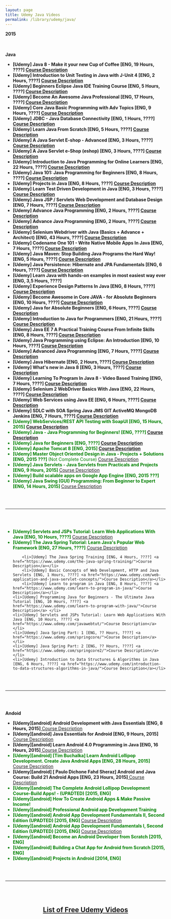 ```yaml
---
layout: page
title: Udemy Java Videos
permalink: /library/udemy/java/
---
```


<strong>2015</strong>

<br/><br/>
<strong>Java</strong>

<ul>
<li><strong>[Udemy] Java 8 - Make it your new Cup of Coffee [ENG, 19 Hours, ????] <a href="https://www.udemy.com/introduction-to-unit-testing-java/">Course Description</a></strong></li>
<li><strong>[Udemy] Introduction to Unit Testing in Java with J-Unit 4 [ENG, 2 Hours, ????] <a href="https://www.udemy.com/introduction-to-unit-testing-java/">Course Description</a></strong></li>
<li><strong>[Udemy] Beginners Eclipse Java IDE Training Course [ENG, 5 Hours, ????] <a href="https://www.udemy.com/beginners-eclipse-java-ide-training-course/">Course Description</a></strong></li>
<li><strong>[Udemy] Become An Awesome Java Professional [ENG, 17 Hours, ????] <a href="https://www.udemy.com/java-programming-wizard/">Course Description</a></strong></li>
<li><strong>[Udemy] Core Java Basic Programming with Adv Topics [ENG, 9 Hours, ????] <a href="https://www.udemy.com/core-java-basic-programming-with-adv-topics/">Course Description</a></strong></li>
<li><strong>[Udemy] JDBC - Java Database Connectivity [ENG, 1 Hours, ????] <a href="https://www.udemy.com/jdbc-java-database-connectivity/">Course Description</a></strong></li>
<li><strong>[Udemy] Learn Java From Scratch [ENG, 5 Hours, ????] <a href="https://www.udemy.com/learnjava/">Course Description</a></strong></li>

<li><strong>[Udemy] A Java Servlet E-shop - Advanced [ENG, 3 Hours, ????] <a href="https://www.udemy.com/a-java-servlet-e-shop-advanced/">Course Description</a></strong></li>

<li><strong>[Udemy] A Java Servlet e-Shop (eshop) [ENG, 3 Hours, ????] <a href="https://www.udemy.com/servlet-eshop/">Course Description</a></strong></li>
<li><strong>[Udemy] Introduction to Java Programming for Online Learners [ENG, 22 Hours, ????] <a href="https://www.udemy.com/learning-to-program-in-java-a-supplement-for-online-academic-learners/">Course Description</a></strong></li>
<li><strong>[Udemy] Java 101: Java Programming for Beginners [ENG, 8 Hours, ????] <a href="https://www.udemy.com/java-programming-for-beginners/">Course Description</a></strong></li>
<li><strong>[Udemy] Projects in Java [ENG, 8 Hours, ????] <a href="https://www.udemy.com/learn-java-by-building-projects/">Course Description</a></strong></li>
<li><strong>[Udemy] Learn Test Driven Development in Java [ENG, 3 Hours, ????] <a href="https://www.udemy.com/learn-test-driven-development-in-java/">Course Description</a></strong></li>
<li><strong>[Udemy] Java JSP / Servlets Web Development and Database Design [ENG, 7 Hours, ????] <a href="https://www.udemy.com/java-web-developmen-with-real-world-development-flow/">Course Description</a></strong></li>
<li><strong>[Udemy] Advance Java Programming [ENG, 2 Hours, ????] <a href="https://www.udemy.com/advance-java-programming/">Course Description</a></strong></li>
<li><strong>[Udemy] Advance Java Programming [ENG, 2 Hours, ????] <a href="https://www.udemy.com/advance-java-programming/">Course Description</a></strong></li>
<li><strong>[Udemy] Selenium Webdriver with Java (Basics + Advance + Architect) [ENG, 43 Hours, ????] <a href="https://www.udemy.com/selenium-tutorials/">Course Description</a></strong></li>
<li><strong>[Udemy] Codename One 101 - Write Native Mobile Apps In Java [ENG, 7 Hours, ????] <a href="https://www.udemy.com/codenameone101/">Course Description</a></strong></li>
<li><strong>[Udemy] Java Maven: Stop Building Java Programs the Hard Way! [ENG, 5 Hours, ????] <a href="https://www.udemy.com/apachemaven/">Course Description</a></strong></li>
<li><strong>[Udemy] Java Persistence: Hibernate and JPA Fundamentals [ENG, 6 Hours, ????] <a href="https://www.udemy.com/hibernate-and-jpa-fundamentals/">Course Description</a></strong></li>
<li><strong>[Udemy] 
Learn Java with hands-on examples in most easiest way ever [ENG, 3,5 Hours, ????] </strong></li>
<li><strong>[Udemy] Experience Design Patterns In Java [ENG, 8 Hours, ????] <a href="https://www.udemy.com/experience-design-patterns/">Course Description</a></strong></li>
<li><strong>[Udemy] Become Awesome in Core JAVA - for Absolute Beginners [ENG, 10 Hours, ????] <a href="https://www.udemy.com/core-java-for-absolute-beginners/">Course Description</a></strong></li>
<li><strong>[Udemy] Java for Absolute Beginners [ENG, 6 Hours, ????] <a href="https://www.udemy.com/learn-java-programming-the-basics/">Course Description</a></strong></li>
<li><strong>[Udemy] Introduction to Java for Programmers [ENG, 21 Hours, ????] <a href="https://www.udemy.com/introduction-to-java-programming/">Course Description</a></strong></li>
<li><strong>[Udemy] Java EE 7 A Practical Training Course From Infinite Skills [ENG, 8 Hours, ????] <a href="https://www.udemy.com/java-ee-7/">Course Description</a></strong></li>
<li><strong>[Udemy] Java Programming using Eclipse: An Introduction [ENG, 10 Hours, ????] <a href="https://www.udemy.com/programming-java/">Course Description</a></strong></li>
<li><strong>[Udemy] Advanced Java Programming [ENG, 7 Hours, ????] <a href="https://www.udemy.com/mcprogramming-advanced-java/">Course Description</a></strong></li>
<li><strong>[Udemy] Java Hibernate [ENG, 2 Hours, ????] <a href="https://www.udemy.com/java-hibernate-java/">Course Description</a></strong></li>
<li><strong>[Udemy] What's new in Java 8 [ENG, 3 Hours, ????] <a href="https://www.udemy.com/whats-new-in-java-8/">Course Description</a></strong></li>
<li><strong>[Udemy] Learning To Program In Java 8 - Video Based Training [ENG, 7 Hours, ????] <a href="https://www.udemy.com/learning-java-8/">Course Description</a></strong></li>
<li><strong>[Udemy] Selenium 2 WebDriver Basics With Java [ENG, 22 Hours, ????] <a href="https://www.udemy.com/selenium-2-webdriver-basics-with-java/">Course Description</a></strong></li>
<li><strong>[Udemy] Web Services using Java EE [ENG, 6 Hours, ????] <a href="https://www.udemy.com/draft/153870/">Course Description</a></strong></li>

<li><strong>[Udemy] SDLC with SOA Spring Java JMS GIT ActiveMQ MongoDB Jenkins [ENG, 7 Hours, ????] <a href="https://www.udemy.com/sdlc-with-soa-spring-jms-git-activemq-mongodb-jenkins/">Course Description</a></strong></li>
<li style="color:green"><strong>[Udemy] WebServices/REST API Testing with SoapUI [ENG, 15 Hours, 2015] <a href="https://www.udemy.com/webservices-testing-with-soap-ui/">Course Description</a></strong></li>
<li style="color:green"><strong>[Udemy] Java - Java Programming for Beginners! [ENG, ????] <a href="https://www.udemy.com/java-programming-java-java/">Course Description</a></strong></li>
<li style="color:green"><strong>[Udemy] Java for Beginners [ENG, ????] <a href="https://www.udemy.com/java-for-beginners6/">Course Description</a></strong></li>
<li style="color:green"><strong>[Udemy] Apache Tomcat 8 [ENG, 2015] <a href="https://www.udemy.com/apache-tomcat-8/">Course Description</a></strong></li>

<li style="color:green"><strong>[Udemy] Master Object Oriented Design in Java - Projects + Solutions [ENG, 2015 ???] </strong>  (Not Complete Course) <a href="https://www.udemy.com/mastering-object-oriented-design-in-java/">Course Description</a></li>

<li style="color:green"><strong>[Udemy] Java Servlets - Java Servlets from Practicals and Projects [ENG, 9 Hours, 2015] </strong><a href="https://www.udemy.com/java-servlets/">Course Description</a></li>
<li style="color:green"><strong>[Udemy] Build scalable apps on Google App Engine [ENG, 2015 ???] </strong></li>
<li style="color:green"><strong>[Udemy] Java Swing (GUI) Programming: From Beginner to Expert [ENG, 14 Hours, 2015] </strong><a href="https://www.udemy.com/java-swing-complete/">Course Description</a></li>
</ul>

<br/><br/>
<hr/>
<br/><br/>


<ul>

<li style="color:green"><strong>[Udemy] Servlets and JSPs Tutorial: Learn Web Applications With Java [ENG, 10 Hours, ????]</strong> <a href="https://www.udemy.com/javawebtut/">Course Description</a> </li>
<li style="color:green"><strong>[Udemy] The Java Spring Tutorial: Learn Java's Popular Web Framework [ENG, 27 Hours, ????]</strong> <a href="https://www.udemy.com/javaspring/">Course Description</a> </li>
</ul>

<ul>



        <li>[Udemy] The Java Spring Training [ENG, 4 Hours, ????] <a href="https://www.udemy.com/the-java-spring-training/">Course Description</a></li>
        <li>[Udemy] Basic Concepts of Web Development, HTTP and Java Servlets [ENG, 1 Hours, ????] <a href="https://www.udemy.com/web-application-and-java-servlet-concepts/">Course Description</a></li>
        <li>[Udemy] Learn to program in Java [ENG, 8 Hours, ????] <a href="https://www.udemy.com/learn-to-program-in-java/">Course Description</a></li>
	<li>[Udemy] Programming Java for Beginners - The Ultimate Java Tutorial [ENG, 10 Hours, ????] <a href="https://www.udemy.com/learn-to-program-with-java/">Course Description</a> </li>
	<li>[Udemy] Servlets and JSPs Tutorial: Learn Web Applications With Java [ENG, 10 Hours, ????] <a href="https://www.udemy.com/javawebtut/">Course Description</a></li>
	<li>[Udemy] Java Spring Part: 1 [ENG, ?? Hours, ????] <a href="https://www.udemy.com/springcore/">Course Description</a></li>
	<li>[Udemy] Java Spring Part: 2 [ENG, ?? Hours, ????] <a href="https://www.udemy.com/springcore2/">Course Description</a></li>
	<li>[Udemy] Introduction to Data Structures & Algorithms in Java [ENG, 6 Hours, ????] <a href="https://www.udemy.com/introduction-to-data-structures-algorithms-in-java/">Course Description</a></li>
</ul>


<br/><br/>
<hr/>
<br/><br/>

<strong>Andoid</strong>

<ul>

<li><strong>[Udemy][android] Android Development with Java Essentials [ENG, 8 Hours, 2015]</strong><a href="https://www.udemy.com/android-development-with-java-essentials/"> Course Description</a></li>


<li><strong>[Udemy][android] Java Essentials for Android [ENG, 9 Hours, 2015]</strong><a href="https://www.udemy.com/java-essentials-for-android/"> Course Description</a></li>


<li><strong>[Udemy][android] Learn Android 4.0 Programming in Java [ENG, 16 Hours, 2015]</strong><a href="https://www.udemy.com/android-tutorial/"> Course Description</a></li>

<li style="color:green"><strong>[Udemy][android] [Tim Buchalka] Learn Android Lollipop Development. Create Java Android Apps [ENG, 28 Hours, 2015]</strong><a href="https://www.udemy.com/android-lollipop-complete-development-course/"> Course Description</a></li>
<li><strong>[Udemy][android] [ Paulo Dichone Fahd Sheraz] Android and Java Course: Build 21 Android Apps [ENG,  23 Hours, 2015]</strong><a href="https://www.udemy.com/complete-android-developer-course/"> Course Description</a></li>
<li style="color:green"><strong>[Udemy][android] The Complete Android Lollipop Development Course-Build Apps! - (UPADTED) [2015, ENG]</strong></li>
<li style="color:green"><strong>[Udemy][android] How To Create Android Apps & Make Passive Income!</strong></li>
<li style="color:green"><strong>[Udemy][android] Professional Android app Development Training</strong></li>
<li style="color:green"><strong>[Udemy][android] Android App Development Fundamentals II, Second Edition (UPADTED) [2015, ENG] </strong><a href="https://www.udemy.com/android-app-development-fundamentals-ii-second-edition/"> Course Description</a></li>
<li style="color:green"><strong>[Udemy][android] Android App Development Fundamentals I, Second Edition (UPADTED) [2015, ENG] </strong><a href="https://www.udemy.com/android-app-development-fundamentals-i-second-edition/"> Course Description</a></li>
<li style="color:green"><strong>[Udemy][android] Become an Android Developer from Scratch [2015, ENG] </strong></li>
<li style="color:green"><strong>[Udemy][android] Building a Chat App for Android from Scratch [2015, ENG] </strong></li>
<li style="color:green"><strong>[Udemy][android] Projects in Android [2014, ENG]</strong></li>
</ul>

<br/><br/>
<hr/>
<br/><br/>

<div align="center">
     <h2><a href="http://javadev.org/library/udemy/java/free/">List of Free Udemy Videos</a></h2>
</div>
